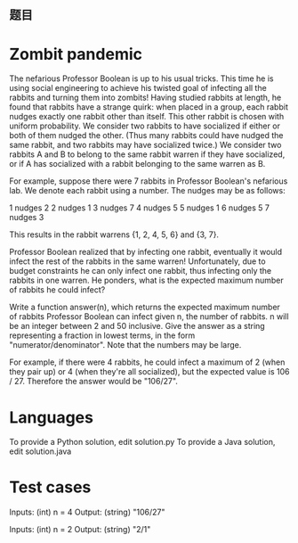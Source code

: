 
## 题目

Zombit pandemic
===============

The nefarious Professor Boolean is up to his usual tricks. This time he is using social engineering to achieve his twisted goal of infecting all the rabbits and turning them into zombits! Having studied rabbits at length, he found that rabbits have a strange quirk: when placed in a group, each rabbit nudges exactly one rabbit other than itself. This other rabbit is chosen with uniform probability. We consider two rabbits to have socialized if either or both of them nudged the other. (Thus many rabbits could have nudged the same rabbit, and two rabbits may have socialized twice.) We consider two rabbits A and B to belong to the same rabbit warren if they have socialized, or if A has socialized with a rabbit belonging to the same warren as B.

For example, suppose there were 7 rabbits in Professor Boolean's nefarious lab. We denote each rabbit using a number. The nudges may be as follows:

1 nudges 2
2 nudges 1
3 nudges 7
4 nudges 5
5 nudges 1
6 nudges 5
7 nudges 3

This results in the rabbit warrens {1, 2, 4, 5, 6} and {3, 7}.

Professor Boolean realized that by infecting one rabbit, eventually it would infect the rest of the rabbits in the same warren! Unfortunately, due to budget constraints he can only infect one rabbit, thus infecting only the rabbits in one warren. He ponders, what is the expected maximum number of rabbits he could infect?

Write a function answer(n), which returns the expected maximum number of rabbits Professor Boolean can infect given n, the number of rabbits. n will be an integer between 2 and 50 inclusive. Give the answer as a string representing a fraction in lowest terms, in the form "numerator/denominator". Note that the numbers may be large.

For example, if there were 4 rabbits, he could infect a maximum of 2 (when they pair up) or 4 (when they're all socialized), but the expected value is 106 / 27. Therefore the answer would be "106/27".

Languages
=========

To provide a Python solution, edit solution.py
To provide a Java solution, edit solution.java

Test cases
==========

Inputs:
    (int) n = 4
Output:
    (string) "106/27"

Inputs:
    (int) n = 2
Output:
    (string) "2/1"
